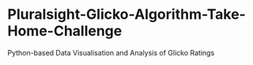 # Pluralsight-Glicko-Algorithm-Take-Home-Challenge
Python-based Data Visualisation and Analysis of Glicko Ratings
